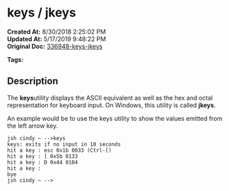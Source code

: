 # keys / jkeys

**Created At:** 8/30/2018 2:25:02 PM  
**Updated At:** 5/17/2019 9:48:22 PM  
**Original Doc:** [336948-keys-jkeys](https://docs.jbase.com/48399-tools/336948-keys-jkeys)  

**Tags:**
<badge text='ascii equivallent' vertical='middle' />

## Description 

The **keys**utility displays the ASCII equivalent as well as the hex and octal representation for keyboard input. On Windows, this utility is called **jkeys**.

An example would be to use the keys utility to show the values emitted from the left arrow key.

```
jsh cindy ~ -->keys
keys: exits if no input in 10 seconds
hit a key : esc 0x1b 0033 (Ctrl-[)
hit a key : [ 0x5b 0133
hit a key : D 0x44 0104
hit a key :
bye
jsh cindy ~ -->
```
